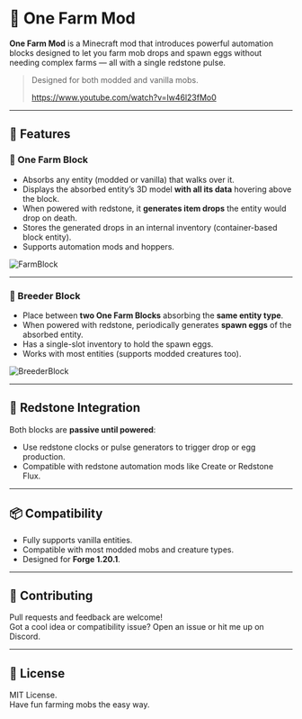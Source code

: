 # 🌾 One Farm Mod

**One Farm Mod** is a Minecraft mod that introduces powerful automation blocks designed to let you farm mob drops and spawn eggs without needing complex farms — all with a single redstone pulse.

> Designed for both modded and vanilla mobs.
>
> https://www.youtube.com/watch?v=lw46l23fMo0

---

## 🔧 Features

### 🧱 One Farm Block

- Absorbs any entity (modded or vanilla) that walks over it.
- Displays the absorbed entity’s 3D model **with all its data** hovering above the block.
- When powered with redstone, it **generates item drops** the entity would drop on death.
- Stores the generated drops in an internal inventory (container-based block entity).
- Supports automation mods and hoppers.

![FarmBlock](https://github.com/user-attachments/assets/444177e2-6a4a-47e9-aaae-52f6de9bb44b)

---

### 🐣 Breeder Block

- Place between **two One Farm Blocks** absorbing the **same entity type**.
- When powered with redstone, periodically generates **spawn eggs** of the absorbed entity.
- Has a single-slot inventory to hold the spawn eggs.
- Works with most entities (supports modded creatures too).

![BreederBlock](https://github.com/user-attachments/assets/5609b5ed-8659-4f72-b37a-769b19151b4c)

---

## 🔌 Redstone Integration

Both blocks are **passive until powered**:
- Use redstone clocks or pulse generators to trigger drop or egg production.
- Compatible with redstone automation mods like Create or Redstone Flux.

---

## 📦 Compatibility

- Fully supports vanilla entities.
- Compatible with most modded mobs and creature types.
- Designed for **Forge 1.20.1**.

---

## 🤝 Contributing

Pull requests and feedback are welcome!  
Got a cool idea or compatibility issue? Open an issue or hit me up on Discord.

---

## 📜 License

MIT License.  
Have fun farming mobs the easy way.
